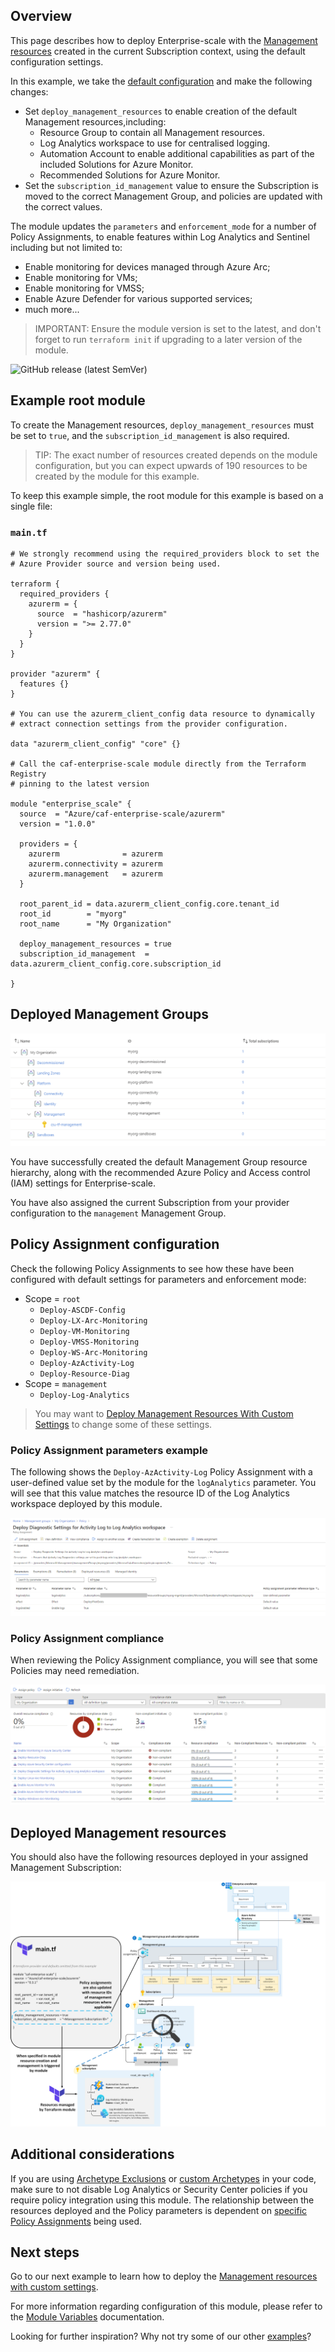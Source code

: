 ## Overview

This page describes how to deploy Enterprise-scale with the [Management resources][wiki_management_resources] created in the current Subscription context, using the default configuration settings.

In this example, we take the [default configuration][wiki_deploy_default_configuration] and make the following changes:

- Set `deploy_management_resources` to enable creation of the default Management resources,including:
  - Resource Group to contain all Management resources.
  - Log Analytics workspace to use for centralised logging.
  - Automation Account to enable additional capabilities as part of the included Solutions for Azure Monitor.
  - Recommended Solutions for Azure Monitor.
- Set the `subscription_id_management` value to ensure the Subscription is moved to the correct Management Group, and policies are updated with the correct values.

The module updates the `parameters` and `enforcement_mode` for a number of Policy Assignments, to enable features within Log Analytics and Sentinel including but not limited to:
- Enable monitoring for devices managed through Azure Arc;
- Enable monitoring for VMs;
- Enable monitoring for VMSS;
- Enable Azure Defender for various supported services;
- much more...

> IMPORTANT: Ensure the module version is set to the latest, and don't forget to run `terraform init` if upgrading to a later version of the module.

![GitHub release (latest SemVer)](https://img.shields.io/github/v/release/Azure/terraform-azurerm-caf-enterprise-scale?style=flat&logo=github)

## Example root module

To create the Management resources, `deploy_management_resources` must be set to `true`, and the `subscription_id_management` is also required.

> TIP: The exact number of resources created depends on the module configuration, but you can expect upwards of 190 resources to be created by the module for this example.

To keep this example simple, the root module for this example is based on a single file:

### `main.tf`

```hcl
# We strongly recommend using the required_providers block to set the
# Azure Provider source and version being used.

terraform {
  required_providers {
    azurerm = {
      source  = "hashicorp/azurerm"
      version = ">= 2.77.0"
    }
  }
}

provider "azurerm" {
  features {}
}

# You can use the azurerm_client_config data resource to dynamically
# extract connection settings from the provider configuration.

data "azurerm_client_config" "core" {}

# Call the caf-enterprise-scale module directly from the Terraform Registry
# pinning to the latest version

module "enterprise_scale" {
  source  = "Azure/caf-enterprise-scale/azurerm"
  version = "1.0.0"

  providers = {
    azurerm              = azurerm
    azurerm.connectivity = azurerm
    azurerm.management   = azurerm
  }

  root_parent_id = data.azurerm_client_config.core.tenant_id
  root_id        = "myorg"
  root_name      = "My Organization"

  deploy_management_resources = true
  subscription_id_management  = data.azurerm_client_config.core.subscription_id

}
```

## Deployed Management Groups

![Deployed resource hierarchy](./media/examples-deploy-management-core.png)

You have successfully created the default Management Group resource hierarchy, along with the recommended Azure Policy and Access control (IAM) settings for Enterprise-scale.

You have also assigned the current Subscription from your provider configuration to the `management` Management Group.

## Policy Assignment configuration

Check the following Policy Assignments to see how these have been configured with default settings for parameters and enforcement mode:

- Scope = `root`
  - `Deploy-ASCDF-Config`
  - `Deploy-LX-Arc-Monitoring`
  - `Deploy-VM-Monitoring`
  - `Deploy-VMSS-Monitoring`
  - `Deploy-WS-Arc-Monitoring`
  - `Deploy-AzActivity-Log`
  - `Deploy-Resource-Diag`
- Scope = `management`
  - `Deploy-Log-Analytics`

> You may want to [Deploy Management Resources With Custom Settings][wiki_deploy_management_resources_custom] to change some of these settings.

### Policy Assignment parameters example

The following shows the `Deploy-AzActivity-Log` Policy Assignment with a user-defined value set by the module for the `logAnalytics` parameter.
You will see that this value matches the resource ID of the Log Analytics workspace deployed by this module.

![Policy Assignment parameters example](./media/examples-deploy-management-policy-parameters.png)

### Policy Assignment compliance

When reviewing the Policy Assignment compliance, you will see that some Policies may need remediation.

![Policy Assignment compliance](./media/examples-deploy-management-policy-compliance.png)

## Deployed Management resources

You should also have the following resources deployed in your assigned Management Subscription:

![Deployed Resources](./media/examples-deploy-management-resources.png)

## Additional considerations

If you are using [Archetype Exclusions][archetype_exclusions] or [custom Archetypes][custom_archetypes] in your code, make sure to not disable Log Analytics or Security Center policies if you require policy integration using this module.
The relationship between the resources deployed and the Policy parameters is dependent on [specific Policy Assignments](#policy-assignment-configuration) being used.

## Next steps

Go to our next example to learn how to deploy the [Management resources with custom settings][wiki_deploy_management_resources_custom].

For more information regarding configuration of this module, please refer to the [Module Variables](./%5BUser-Guide%5D-Module-Variables) documentation.

Looking for further inspiration? Why not try some of our other [examples][wiki_examples]?

[//]: # "************************"
[//]: # "INSERT LINK LABELS BELOW"
[//]: # "************************"

[wiki_management_resources]:               ./%5BUser-Guide%5D-Management-Resources "Wiki - Management Resources"
[wiki_deploy_management_resources_custom]: ./%5BExamples%5D-Deploy-Management-Resources-With-Custom-Settings "Wiki - Deploy Management Resources With Custom Settings"
[wiki_examples]:                          ./Examples "Wiki - Examples"
[wiki_deploy_default_configuration]:     ./%5BExamples%5D-Deploy-Default-Configuration "Wiki - Deploy Default Configuration"

[archetype_exclusions]: ./%5BExamples%5D-Expand-Built-in-Archetype-Definitions#to-enable-the-exclusion-function "Wiki - Expand Built-in Archetype Definitions # To enable the exclusion function"
[custom_archetypes]:    ./%5BUser-Guide%5D-Archetype-Definitions "[User Guide] Archetype Definitions"
